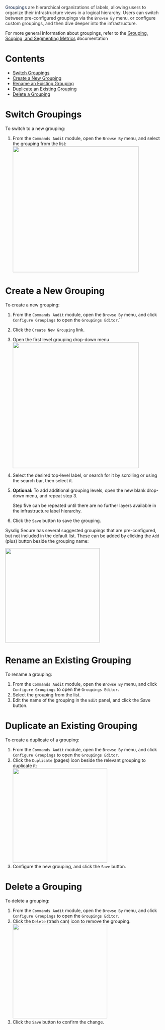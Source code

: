 <span style="color: rgb(9,30,66);">Groupings</span><span
style="color: rgb(51,51,51);"> are hierarchical organizations of labels,
allowing users to organize their infrastructure views in a logical
hierarchy. Users can switch between pre-configured groupings via the
`Browse By` menu, or configure custom groupings, and then dive deeper
into the infrastructure.</span>

<span
class="aui-icon aui-icon-small aui-iconfont-info confluence-information-macro-icon"></span>

For more general information about groupings, refer to the [Grouping,
Scoping, and Segmenting
Metrics](https://sysdigdocs.atlassian.net/wiki/spaces/Monitor/pages/215973889/Grouping%2C+Scoping%2C+and+Segmenting+Metrics)
documentation

Contents
========

-   [Switch
    Groupings](#ConfigureGroupingsinSysdigSecure-SwitchGroupings)
-   [Create a New
    Grouping](#ConfigureGroupingsinSysdigSecure-CreateaNewGrouping)
-   [Rename an Existing
    Grouping](#ConfigureGroupingsinSysdigSecure-RenameanExistingGrouping)
-   [Duplicate an Existing
    Grouping](#ConfigureGroupingsinSysdigSecure-DuplicateanExistingGrouping)
-   [Delete a
    Grouping](#ConfigureGroupingsinSysdigSecure-DeleteaGrouping)

Switch Groupings
================

To switch to a new grouping:

1.  From the `Commands Audit` module, open the `Browse By` menu, and
    select the grouping from the list:  
    <span
    class="confluence-embedded-file-wrapper confluence-embedded-manual-size"><img src="assets/images/279740425/279740429.png?width=400" class="confluence-embedded-image confluence-content-image-border" width="400" /></span>

Create a New Grouping
=====================

To create a new grouping:

1.  From the `Commands Audit` module, open the `Browse By` menu, and
    click `Configure Groupings` to open the `Groupings Editor`.``
2.  Click the `Create New Grouping` link.
3.  Open the first level grouping drop-down menu  
    <span
    class="confluence-embedded-file-wrapper confluence-embedded-manual-size"><img src="assets/images/279740425/279740437.png?width=400" class="confluence-embedded-image confluence-content-image-border" width="400" /></span>
4.  Select the desired top-level label, or search for it by scrolling or
    using the search bar, then select it.
5.  **Optional:** To add additional grouping levels, open the new blank
    drop-down menu, and repeat step 3.

    <span
    class="aui-icon aui-icon-small aui-iconfont-info confluence-information-macro-icon"></span>
    Step five can be repeated until there are no further layers
    available in the infrastructure label hierarchy.

6.  Click the `Save` button to save the grouping.

<span
class="aui-icon aui-icon-small aui-iconfont-info confluence-information-macro-icon"></span>

Sysdig Secure has several suggested groupings that are pre-configured,
but not included in the default list. These can be added by clicking the
`Add` (plus) button beside the grouping name:

<span
class="confluence-embedded-file-wrapper confluence-embedded-manual-size"><img src="assets/images/279740425/279740441.png?width=300" class="confluence-embedded-image confluence-content-image-border" width="300" /></span>

Rename an Existing Grouping
===========================

To rename a grouping:

1.  From the `Commands Audit` module, open the `Browse By` menu, and
    click `Configure Groupings` to open the `Groupings Editor`.
2.  Select the grouping from the list.
3.  Edit the name of the grouping in the `Edit` panel, and click the
    Save button.

Duplicate an Existing Grouping
==============================

To create a duplicate of a grouping:

1.  From the `Commands Audit` module, open the `Browse By` menu, and
    click `Configure Groupings` to open the `Groupings Editor`.
2.  Click the `Duplicate` (pages) icon beside the relevant grouping to
    duplicate it:  
    <span
    class="confluence-embedded-file-wrapper confluence-embedded-manual-size"><img src="assets/images/279740425/279740445.png?width=300" class="confluence-embedded-image confluence-thumbnail confluence-content-image-border" width="300" /></span>
3.  Configure the new grouping, and click the `Save` button.

Delete a Grouping
=================

To delete a grouping:

1.  From the `Commands Audit` module, open the `Browse By` menu, and
    click `Configure Groupings` to open the `Groupings Editor`.
2.  Click the `Delete` (trash can) icon to remove the grouping.  
    <span
    class="confluence-embedded-file-wrapper confluence-embedded-manual-size"><img src="assets/images/279740425/279740449.png?width=300" class="confluence-embedded-image confluence-thumbnail confluence-content-image-border" width="300" /></span>
3.  Click the `Save` button to confirm the change.
